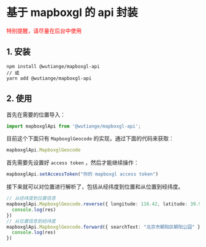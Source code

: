 # 基于 mapboxgl 的 api 封装

<span style="color: red">特别提醒，请尽量在后台中使用</span>

## 1. 安装
```
npm install @wutiange/mapboxgl-api
// 或
yarn add @wutiange/mapboxgl-api
```

## 2. 使用
首先在需要的位置导入：
```ts
import mapboxglApi from '@wutiange/mapboxgl-api';
```
目前这个下面只有 `MapboxglGeocode` 的实现，通过下面的代码来获取：
```ts
mapboxglApi.MapboxglGeocode
```
首先需要先设置好 `access token` ，然后才能继续操作：
```ts
mapboxglApi.setAccessToken("你的 mapboxgl access token")
```
接下来就可以对位置进行解析了，包括从经纬度到位置和从位置到经纬度。
```ts
// 从经纬度到位置信息
mapboxglApi.MapboxglGeocode.reverse({ longitude: 116.42, latitude: 39.92 }).then((res) => {
  console.log(res)
})
// 从位置信息到经纬度
mapboxglApi.MapboxglGeocode.forward({ searchText: "北京市朝阳区朝阳公园" }).then((res) => {
  console.log(res)
})
```

